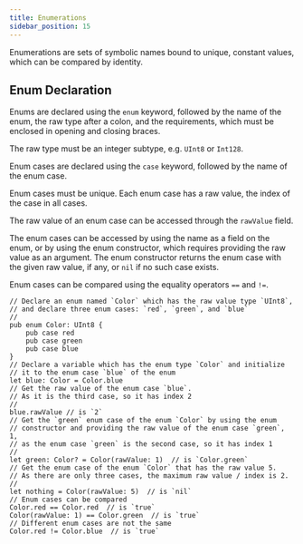 ```yaml
---
title: Enumerations
sidebar_position: 15
---
```


Enumerations are sets of symbolic names bound to unique, constant values,
which can be compared by identity.

## Enum Declaration

Enums are declared using the `enum` keyword,
followed by the name of the enum, the raw type after a colon,
and the requirements, which must be enclosed in opening and closing braces.

The raw type must be an integer subtype, e.g. `UInt8` or `Int128`.

Enum cases are declared using the `case` keyword,
followed by the name of the enum case.

Enum cases must be unique.
Each enum case has a raw value, the index of the case in all cases.

The raw value of an enum case can be accessed through the `rawValue` field.

The enum cases can be accessed by using the name as a field on the enum,
or by using the enum constructor,
which requires providing the raw value as an argument.
The enum constructor returns the enum case with the given raw value,
if any, or `nil` if no such case exists.

Enum cases can be compared using the equality operators `==` and `!=`.

```cadence
// Declare an enum named `Color` which has the raw value type `UInt8`,
// and declare three enum cases: `red`, `green`, and `blue`
//
pub enum Color: UInt8 {
    pub case red
    pub case green
    pub case blue
}
// Declare a variable which has the enum type `Color` and initialize
// it to the enum case `blue` of the enum
let blue: Color = Color.blue
// Get the raw value of the enum case `blue`.
// As it is the third case, so it has index 2
//
blue.rawValue // is `2`
// Get the `green` enum case of the enum `Color` by using the enum
// constructor and providing the raw value of the enum case `green`, 1,
// as the enum case `green` is the second case, so it has index 1
//
let green: Color? = Color(rawValue: 1)  // is `Color.green`
// Get the enum case of the enum `Color` that has the raw value 5.
// As there are only three cases, the maximum raw value / index is 2.
//
let nothing = Color(rawValue: 5)  // is `nil`
// Enum cases can be compared
Color.red == Color.red  // is `true`
Color(rawValue: 1) == Color.green  // is `true`
// Different enum cases are not the same
Color.red != Color.blue  // is `true`
```
